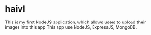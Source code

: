 # haivl
This is my first NodeJS application, which allows users to upload their images into this app
This app use NodeJS, ExpressJS, MongoDB.
